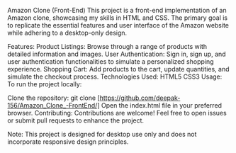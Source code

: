 Amazon Clone (Front-End)
This project is a front-end implementation of an Amazon clone, showcasing my skills in HTML and CSS. The primary goal is to replicate the essential features and user interface of the Amazon website while adhering to a desktop-only design.

Features:
Product Listings: Browse through a range of products with detailed information and images.
User Authentication: Sign in, sign up, and user authentication functionalities to simulate a personalized shopping experience.
Shopping Cart: Add products to the cart, update quantities, and simulate the checkout process.
Technologies Used:
HTML5
CSS3
Usage:
To run the project locally:

Clone the repository: git clone [https://github.com/deepak-156/Amazon_Clone_-FrontEnd/]
Open the index.html file in your preferred browser.
Contributing:
Contributions are welcome! Feel free to open issues or submit pull requests to enhance the project.

Note:
This project is designed for desktop use only and does not incorporate responsive design principles.
